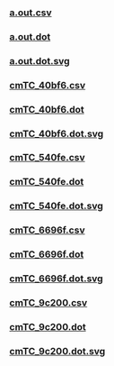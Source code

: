 ### [a.out.csv](a.out.csv)
### [a.out.dot](a.out.dot)
### [a.out.dot.svg](a.out.dot.svg)
### [cmTC_40bf6.csv](cmTC_40bf6.csv)
### [cmTC_40bf6.dot](cmTC_40bf6.dot)
### [cmTC_40bf6.dot.svg](cmTC_40bf6.dot.svg)
### [cmTC_540fe.csv](cmTC_540fe.csv)
### [cmTC_540fe.dot](cmTC_540fe.dot)
### [cmTC_540fe.dot.svg](cmTC_540fe.dot.svg)
### [cmTC_6696f.csv](cmTC_6696f.csv)
### [cmTC_6696f.dot](cmTC_6696f.dot)
### [cmTC_6696f.dot.svg](cmTC_6696f.dot.svg)
### [cmTC_9c200.csv](cmTC_9c200.csv)
### [cmTC_9c200.dot](cmTC_9c200.dot)
### [cmTC_9c200.dot.svg](cmTC_9c200.dot.svg)
